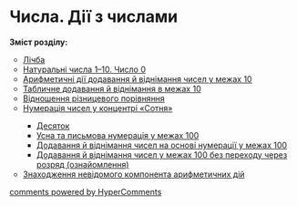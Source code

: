 <div id="hypercomments_widget" class="js-hypercomments-widget invisible"></div>

# Числа. Дії з числами
<p><b>Зміст розділу:</b></p>
<ul type="circle">
<li><a href="http://mathmon14.ed-era.com/1/lichba.html">Лічба</a></li>
<li><a href="http://mathmon14.ed-era.com/1/naturalni_chisla_1_10_chislo_0.html">Натуральні числа 1–10. Число 0</a></li>
<li><a href="http://mathmon14.ed-era.com/1/arifmetichni_dii_dodavannya_i_vdnmannya_chisel.html">Арифметичні дії додавання й віднімання чисел у межах 10</a></li>
<li><a href="http://mathmon14.ed-era.com/1/tablichne_dodavannya_i_vidnmannya_v_mezhah_10.html">Табличне додавання й віднімання в межах 10</a></li>
<li><a href="http://mathmon14.ed-era.com/1/vidnoshennya_riznitsevogo_porivnyannya.html">Відношення різницевого порівняння</a></li>
<li><a href="http://mathmon14.ed-era.com/1/numeratsiya_chisel_u_kontsentri_sotnya.html">Нумерація чисел у концентрі «Сотня»</a></li>
<ul type="square">
<li><a href="http://mathmon14.ed-era.com/1/desyatok.html">Десяток</a></li>
<li><a href="http://mathmon14.ed-era.com/1/usna_ta_pismova_numeratsya_u_mezhah_100.html">Усна та письмова нумерація у межах 100</a></li>
<li><a href="http://mathmon14.ed-era.com/1/dodavannya_i_vidnimannya_chisel_na_osnovi_numeratsii.html">Додавання й віднімання чисел на основі нумерації у межах 100</a></li>
<li><a href="http://mathmon14.ed-era.com/1/dodavannya_i_vidnmannya_chisel_u_mezhah_100_bez_perehody.html">Додавання й віднімання чисел у межах 100 без переходу через розряд (ознайомлення)</a></li>
</ul>
<li><a href="http://mathmon14.ed-era.com/1/znahodzhennya_nevidomogo_komponenta_arifmetichnih.html">Знаходження невідомого компонента арифметичних дій</a></li>
</ul>

<div class="js-hypercomments-container">
    <a href="http://hypercomments.com" class="hc-link" title="comments widget">comments powered by HyperComments</a>
</div>
